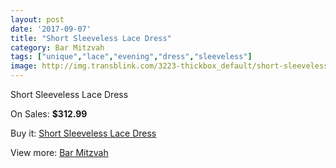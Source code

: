 ```yaml
---
layout: post
date: '2017-09-07'
title: "Short Sleeveless Lace Dress"
category: Bar Mitzvah
tags: ["unique","lace","evening","dress","sleeveless"]
image: http://img.transblink.com/3223-thickbox_default/short-sleeveless-lace-dress.jpg
---
```

Short Sleeveless Lace Dress

On Sales: **$312.99**
<a href="https://www.transblink.com/en/bar-mitzvah/1018-short-sleeveless-lace-dress.html"><amp-img layout="responsive" width="600" height="600" src="//img.transblink.com/3223-thickbox_default/short-sleeveless-lace-dress.jpg" alt="Short Sleeveless Lace Dress 0" /></a>
<a href="https://www.transblink.com/en/bar-mitzvah/1018-short-sleeveless-lace-dress.html"><amp-img layout="responsive" width="600" height="600" src="//img.transblink.com/3225-thickbox_default/short-sleeveless-lace-dress.jpg" alt="Short Sleeveless Lace Dress 1" /></a>
<a href="https://www.transblink.com/en/bar-mitzvah/1018-short-sleeveless-lace-dress.html"><amp-img layout="responsive" width="600" height="600" src="//img.transblink.com/3224-thickbox_default/short-sleeveless-lace-dress.jpg" alt="Short Sleeveless Lace Dress 2" /></a>

Buy it: [Short Sleeveless Lace Dress](https://www.transblink.com/en/bar-mitzvah/1018-short-sleeveless-lace-dress.html "Short Sleeveless Lace Dress")

View more: [Bar Mitzvah](https://www.transblink.com/en/2-bar-mitzvah "Bar Mitzvah")